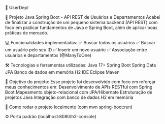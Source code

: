 📛 UserDept

📝 Projeto Java Spring Boot - API REST de Usuários e Departamentos
Acabei de finalizar a construção de um pequeno sistema backend (API REST) com foco em praticar fundamentos de Java e Spring Boot, além de aplicar boas práticas de mercado.

💻 Funcionalidades implementadas:
✅ Buscar todos os usuários
 ✅ Buscar um usuário pelo seu ID
 ✅ Inserir um novo usuário
 ✅ Associação entre usuários e departamentos (@ManyToOne)
 
🛠️ Tecnologias e ferramentas utilizadas:
Java 17+
Spring Boot
Spring Data JPA
Banco de dados em memória H2
IDE Eclipse
Maven

🎯 Objetivo do projeto:
Esse projeto foi desenvolvido com foco em reforçar meus conhecimentos em:
Desenvolvimento de APIs RESTful com Spring Boot
Mapeamento objeto-relacional com JPA/Hibernate
Estruturação de projetos Java
Integração com banco de dados H2 em memória

🚀 Como rodar o projeto localmente (com mvn spring-boot:run)

⚙️ Porta padrão (localhost:8080/h2-console)
